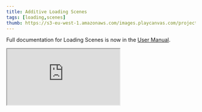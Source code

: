 ```yaml
---
title: Additive Loading Scenes
tags: [loading,scenes]
thumb: https://s3-eu-west-1.amazonaws.com/images.playcanvas.com/projects/12/685077/E32FB5-image-75.jpg
---
```


Full documentation for Loading Scenes is now in the [User Manual][documentation-page].

<div className='iframe-container'>
    <iframe loading="lazy" src="https://playcanv.as/e/p/cjBInud1/" title="Additive Loading Scenes"></iframe>
</div>

[documentation-page]: /user-manual/scenes/loading-scenes/
